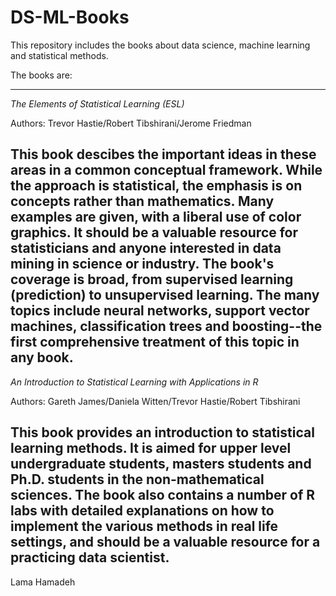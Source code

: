 # DS-ML-Books

This repository includes the books about data science, machine learning and statistical methods.

The books are:

------------------------------------------------------------
*The Elements of Statistical Learning (ESL)*

Authors: Trevor Hastie/Robert Tibshirani/Jerome Friedman

This book descibes the important ideas in these areas in a common conceptual framework. While the approach is statistical, the emphasis is on concepts rather than mathematics. Many examples are given, with a liberal use of color graphics. It should be a valuable resource for statisticians and anyone interested in data mining in science or industry. The book's coverage is broad, from supervised learning (prediction) to unsupervised learning. The many topics include neural networks, support vector machines, classification trees and boosting--the first comprehensive treatment of this topic in any book.
-------------------------------------------------------------
*An Introduction to Statistical Learning with Applications in R*

Authors: Gareth James/Daniela Witten/Trevor Hastie/Robert Tibshirani

This book provides an introduction to statistical learning methods. It is aimed for upper level undergraduate students, masters students and Ph.D. students in the non-mathematical sciences. The book also contains a number of R labs with detailed explanations on how to implement the various methods in real life settings, and should be a valuable resource for a practicing data scientist.
-------------------------------------------------------------






















Lama Hamadeh
